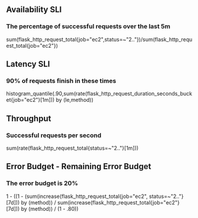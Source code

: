 ## Availability SLI
### The percentage of successful requests over the last 5m
sum(flask_http_request_total{job="ec2",status=~"2.."})/sum(flask_http_request_total{job="ec2"})


## Latency SLI
### 90% of requests finish in these times
histogram_quantile(.90,sum(rate(flask_http_request_duration_seconds_bucket{job="ec2"}[1m])) by (le,method))


## Throughput
### Successful requests per second
sum(rate(flask_http_request_total{status=~"2.."}[1m]))


## Error Budget - Remaining Error Budget
### The error budget is 20%
1 - ((1 - (sum(increase(flask_http_request_total{job="ec2", status=~"2.."}[7d])) by (method)) /  sum(increase(flask_http_request_total{job="ec2"}[7d])) by (method)) / (1 - .80))

